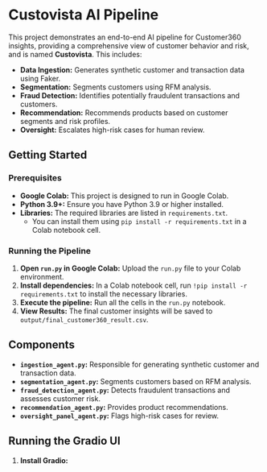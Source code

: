 # Custovista AI Pipeline

This project demonstrates an end-to-end AI pipeline for Customer360 insights, providing a comprehensive view of customer behavior and risk, and is named **Custovista**. This includes:

- **Data Ingestion:** Generates synthetic customer and transaction data using Faker.
- **Segmentation:** Segments customers using RFM analysis.
- **Fraud Detection:** Identifies potentially fraudulent transactions and customers.
- **Recommendation:** Recommends products based on customer segments and risk profiles.
- **Oversight:** Escalates high-risk cases for human review.


## Getting Started

### Prerequisites

- **Google Colab:** This project is designed to run in Google Colab.
- **Python 3.9+:** Ensure you have Python 3.9 or higher installed.
- **Libraries:** The required libraries are listed in `requirements.txt`.
  - You can install them using `pip install -r requirements.txt` in a Colab notebook cell.

### Running the Pipeline

1. **Open `run.py` in Google Colab:** Upload the `run.py` file to your Colab environment.
2. **Install dependencies:** In a Colab notebook cell, run `!pip install -r requirements.txt` to install the necessary libraries.
3. **Execute the pipeline:** Run all the cells in the `run.py` notebook.
4. **View Results:** The final customer insights will be saved to `output/final_customer360_result.csv`.


## Components

- **`ingestion_agent.py`:** Responsible for generating synthetic customer and transaction data.
- **`segmentation_agent.py`:** Segments customers based on RFM analysis.
- **`fraud_detection_agent.py`:** Detects fraudulent transactions and assesses customer risk.
- **`recommendation_agent.py`:** Provides product recommendations.
- **`oversight_panel_agent.py`:** Flags high-risk cases for review.


## Running the Gradio UI

1.  **Install Gradio:**

